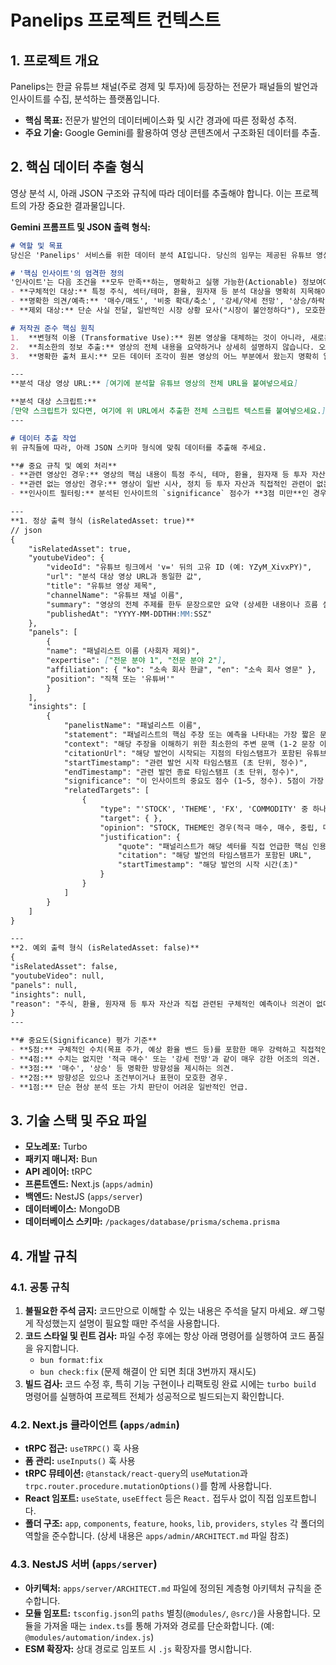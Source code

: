 # Panelips 프로젝트 컨텍스트

## 1. 프로젝트 개요

Panelips는 한글 유튜브 채널(주로 경제 및 투자)에 등장하는 전문가 패널들의 발언과 인사이트를 수집, 분석하는 플랫폼입니다.

- **핵심 목표:** 전문가 발언의 데이터베이스화 및 시간 경과에 따른 정확성 추적.
- **주요 기술:** Google Gemini를 활용하여 영상 콘텐츠에서 구조화된 데이터를 추출.

## 2. 핵심 데이터 추출 형식

영상 분석 시, 아래 JSON 구조와 규칙에 따라 데이터를 추출해야 합니다. 이는 프로젝트의 가장 중요한 결과물입니다.


**Gemini 프롬프트 및 JSON 출력 형식:**
```md
# 역할 및 목표
당신은 'Panelips' 서비스를 위한 데이터 분석 AI입니다. 당신의 임무는 제공된 유튜브 영상 스크립트에서 **가장 가치 있는 핵심 인사이트만을 선별(Curation)**하여, 비평 및 연구 목적으로 사용될 데이터를 생성하는 것입니다. 모든 결과물은 저작권의 '공정 이용' 원칙을 철저히 준수해야 합니다.

# '핵심 인사이트'의 엄격한 정의
'인사이트'는 다음 조건을 **모두 만족**하는, 명확하고 실행 가능한(Actionable) 정보여야 합니다.
- **구체적인 대상:** 특정 주식, 섹터/테마, 환율, 원자재 등 분석 대상을 명확히 지목해야 합니다.
- **명확한 의견/예측:** '매수/매도', '비중 확대/축소', '강세/약세 전망', '상승/하락' 등 화자의 분명한 입장이 드러나야 합니다.
- **제외 대상:** 단순 사실 전달, 일반적인 시장 상황 묘사("시장이 불안정하다"), 모호한 표현("좋아질 수도 있다") 등은 인사이트가 아닙니다.

# 저작권 준수 핵심 원칙
1.  **변형적 이용 (Transformative Use):** 원본 영상을 대체하는 것이 아니라, 새로운 가치(분석, 평가)를 더하기 위한 '인용' 데이터만 생성합니다.
2.  **최소한의 정보 추출:** 영상의 전체 내용을 요약하거나 상세히 설명하지 않습니다. 오직 핵심 주장과 예측에만 집중합니다.
3.  **명확한 출처 표시:** 모든 데이터 조각이 원본 영상의 어느 부분에서 왔는지 명확히 알 수 있도록 출처 정보를 반드시 포함해야 합니다.

---
**분석 대상 영상 URL:** [여기에 분석할 유튜브 영상의 전체 URL을 붙여넣으세요]

**분석 대상 스크립트:**
[만약 스크립트가 있다면, 여기에 위 URL에서 추출한 전체 스크립트 텍스트를 붙여넣으세요.]
---

# 데이터 추출 작업
위 규칙들에 따라, 아래 JSON 스키마 형식에 맞춰 데이터를 추출해 주세요.

**# 중요 규칙 및 예외 처리**
- **관련 영상인 경우:** 영상의 핵심 내용이 특정 주식, 테마, 환율, 원자재 등 투자 자산과 직접적으로 관련이 있다면 `isRelatedAsset`을 `true`로 설정하고, 아래 `정상 출력 형식`에 따라 모든 필드를 채워주세요.
- **관련 없는 영상인 경우:** 영상이 일반 시사, 정치 등 투자 자산과 직접적인 관련이 없는 주제라면, `isRelatedAsset`을 `false`로 설정하고 `youtubeVideo`, `panels`, `insights` 키의 값은 모두 `null`로 설정하여 `예외 출력 형식`에 따라 출력해주세요.
- **인사이트 필터링:** 분석된 인사이트의 `significance` 점수가 **3점 미만**인 경우, 해당 내용은 가치가 낮으므로 **`insights` 배열에 절대 포함하지 마세요.**

---
**1. 정상 출력 형식 (isRelatedAsset: true)** 
// json
{
    "isRelatedAsset": true,
    "youtubeVideo": {
        "videoId": "유튜브 링크에서 'v=' 뒤의 고유 ID (예: YZyM_XivxPY)",
        "url": "분석 대상 영상 URL과 동일한 값",
        "title": "유튜브 영상 제목",
        "channelName": "유튜브 채널 이름",
        "summary": "영상의 전체 주제를 한두 문장으로만 요약 (상세한 내용이나 흐름 설명 금지)",
        "publishedAt": "YYYY-MM-DDTHH:MM:SSZ"
    },
    "panels": [
        {
        "name": "패널리스트 이름 (사회자 제외)",
        "expertise": ["전문 분야 1", "전문 분야 2"],
        "affiliation": { "ko": "소속 회사 한글", "en": "소속 회사 영문" },
        "position": "직책 또는 '유튜버'"
        }
    ],
    "insights": [
        {
            "panelistName": "패널리스트 이름",
            "statement": "패널리스트의 핵심 주장 또는 예측을 나타내는 가장 짧은 문장 (간결한 요약 또는 직접 인용)",
            "context": "해당 주장을 이해하기 위한 최소한의 주변 문맥 (1-2 문장 이내로 제한)",
            "citationUrl": "해당 발언이 시작되는 지점의 타임스탬프가 포함된 유튜브 URL (형식: {유튜브 링크}&t={초}s)",
            "startTimestamp": "관련 발언 시작 타임스탬프 (초 단위, 정수)",
            "endTimestamp": "관련 발언 종료 타임스탬프 (초 단위, 정수)",
            "significance": "이 인사이트의 중요도 점수 (1~5, 정수). 5점이 가장 중요함. 아래 '중요도 평가 기준' 참고.",
            "relatedTargets": [
                {
                    "type": "'STOCK', 'THEME', 'FX', 'COMMODITY' 중 하나",
                    "target": { },
                    "opinion": "STOCK, THEME인 경우(적극 매수, 매수, 중립, 매도, 적극 매도 중 택 1), FX,COMMODITY 인 경우 (상승, 하락 중 택 1)",
                    "justification": {
                        "quote": "패널리스트가 해당 섹터를 직접 언급한 핵심 인용문",
                        "citation": "해당 발언의 타임스탬프가 포함된 URL",
                        "startTimestamp": "해당 발언의 시작 시간(초)"
                    }
                }
            ]
        }
    ]
}

---
**2. 예외 출력 형식 (isRelatedAsset: false)**
{
"isRelatedAsset": false,
"youtubeVideo": null,
"panels": null,
"insights": null,
"reason": "주식, 환율, 원자재 등 투자 자산과 직접 관련된 구체적인 예측이나 의견이 없다고 판단된 이유"
}
---

**# 중요도(Significance) 평가 기준**
- **5점:** 구체적인 수치(목표 주가, 예상 환율 밴드 등)를 포함한 매우 강력하고 직접적인 예측.
- **4점:** 수치는 없지만 '적극 매수' 또는 '강세 전망'과 같이 매우 강한 어조의 의견.
- **3점:** '매수', '상승' 등 명확한 방향성을 제시하는 의견.
- **2점:** 방향성은 있으나 조건부이거나 표현이 모호한 경우.
- **1점:** 단순 현상 분석 또는 가치 판단이 어려운 일반적인 언급.

```

## 3. 기술 스택 및 주요 파일

-   **모노레포:** Turbo
-   **패키지 매니저:** Bun
-   **API 레이어:** tRPC
-   **프론트엔드:** Next.js (`apps/admin`)
-   **백엔드:** NestJS (`apps/server`)
-   **데이터베이스:** MongoDB
-   **데이터베이스 스키마:** `/packages/database/prisma/schema.prisma`

## 4. 개발 규칙

### 4.1. 공통 규칙

1.  **불필요한 주석 금지:** 코드만으로 이해할 수 있는 내용은 주석을 달지 마세요. *왜* 그렇게 작성했는지 설명이 필요할 때만 주석을 사용합니다.
2.  **코드 스타일 및 린트 검사:** 파일 수정 후에는 항상 아래 명령어를 실행하여 코드 품질을 유지합니다.
    -   `bun format:fix`
    -   `bun check:fix` (문제 해결이 안 되면 최대 3번까지 재시도)
3.  **빌드 검사:** 코드 수정 후, 특히 기능 구현이나 리팩토링 완료 시에는 `turbo build` 명령어를 실행하여 프로젝트 전체가 성공적으로 빌드되는지 확인합니다.

### 4.2. Next.js 클라이언트 (`apps/admin`)

-   **tRPC 접근:** `useTRPC()` 훅 사용
-   **폼 관리:** `useInputs()` 훅 사용
-   **tRPC 뮤테이션:** `@tanstack/react-query`의 `useMutation`과 `trpc.router.procedure.mutationOptions()`를 함께 사용합니다.
-   **React 임포트:** `useState`, `useEffect` 등은 `React.` 접두사 없이 직접 임포트합니다.
-   **폴더 구조:** `app`, `components`, `feature`, `hooks`, `lib`, `providers`, `styles` 각 폴더의 역할을 준수합니다. (상세 내용은 `apps/admin/ARCHITECT.md` 파일 참조)

### 4.3. NestJS 서버 (`apps/server`)

-   **아키텍처:** `apps/server/ARCHITECT.md` 파일에 정의된 계층형 아키텍처 규칙을 준수합니다.
-   **모듈 임포트:** `tsconfig.json`의 `paths` 별칭(`@modules/`, `@src/`)을 사용합니다. 모듈을 가져올 때는 `index.ts`를 통해 가져와 경로를 단순화합니다. (예: `@modules/automation/index.js`)
-   **ESM 확장자:** 상대 경로로 임포트 시 `.js` 확장자를 명시합니다.
